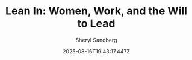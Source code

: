---
title: "Lean In: Women, Work, and the Will to Lead"
date: "2025-08-16T19:43:17.447Z"
author: "Sheryl Sandberg"
read_year: "NO"
recommendation: '3'
url: /bookshelf/lean-in-women-work-and-the-will-to-lead
---